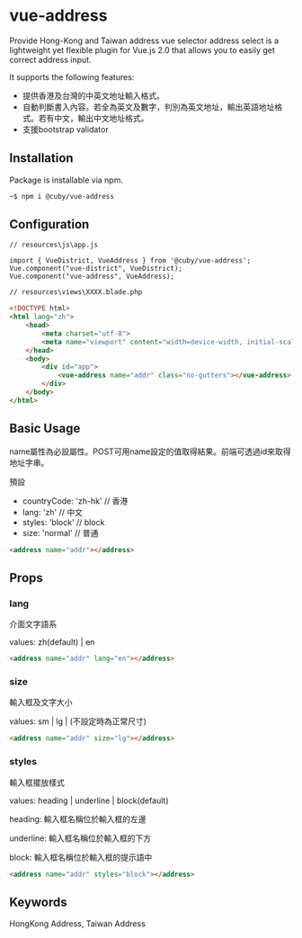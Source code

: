 # vue-address

Provide Hong-Kong and Taiwan address vue selector address select is a lightweight yet flexible plugin for Vue.js 2.0 that allows you to easily get correct address input.

It supports the following features:

- 提供香港及台灣的中英文地址輸入格式。
- 自動判斷書入內容。若全為英文及數字，判別為英文地址，輸出英語地址格式。若有中文，輸出中文地址格式。
- 支援bootstrap validator

## Installation

Package is installable via npm.

```bash
~$ npm i @cuby/vue-address
```

## Configuration

```scripts
// resources\js\app.js

import { VueDistrict, VueAddress } from '@cuby/vue-address';
Vue.component("vue-district", VueDistrict);
Vue.component("vue-address", VueAddress);
```

```html
// resources\views\XXXX.blade.php

<!DOCTYPE html>
<html lang="zh">
    <head>
        <meta charset="utf-8">
        <meta name="viewport" content="width=device-width, initial-scale=1">
    </head>
    <body>
        <div id="app">
            <vue-address name="addr" class="no-gutters"></vue-address>
        </div>
    </body>
</html>
```

## Basic Usage

name屬性為必設屬性。POST可用name設定的值取得結果。前端可透過id來取得地址字串。

預設

- countryCode: 'zh-hk'  // 香港
- lang: 'zh'            // 中文
- styles: 'block'       // block
- size: 'normal'        // 普通

```html
<address name="addr"></address>
```

## Props

### lang

介面文字語系

values: zh(default) | en

```html
<address name="addr" lang="en"></address>
```

### size

輸入框及文字大小

values: sm | lg | (不設定時為正常尺寸)

```html
<address name="addr" size="lg"></address>
```

### styles

輸入框擺放樣式

values: heading | underline | block(default)

heading: 輸入框名稱位於輸入框的左邊

underline: 輸入框名稱位於輸入框的下方

block: 輸入框名稱位於輸入框的提示語中

```html
<address name="addr" styles="block"></address>
```

## Keywords

HongKong Address, Taiwan Address
